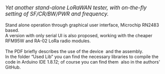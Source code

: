 <html><head><meta content="text/html; charset=ISO-8859-1"http-equiv="content-type"><title></title></head><body><big style="font-style: italic;">Yet another stand-alone LoRaWANtester, with on-the-fly setting of SF/CR/BW/PWR and frequency.</big><br><br>Stand alone operation through graphical user interface, MicrochipRN2483 based.<br>A version with only serial UI is also proposed, working with thecheaper RFM95W and RA-02 LoRa radio modules.<br><br>The PDF briefly describes the use of the device&nbsp; and the assembly.<br>In the folder “Used Lib” you can find the necessary libraries tocompile the code in Arduino IDE 1.8.12; of course you can findthem&nbsp; also in the authors' GitHub.<br></body></html>